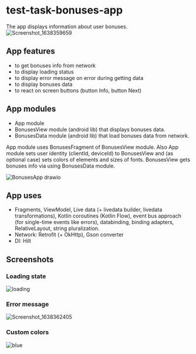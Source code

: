 # test-task-bonuses-app
The app displays information about user bonuses.
![Screenshot_1638359659](https://user-images.githubusercontent.com/326673/144230182-994dd4d9-6e13-4ae9-881a-61ff0f84ff8f.png)

## App features
* to get bonuses info from network
* to display loading status
* to display error message on error during getting data
* to display bonuses data
* to react on screen buttons (button Info, button Next)

## App modules
* App module
* BonusesView module (android lib) that displays bonuses data.
* BonusesData module (android lib) that load bonuses data from network.

App module uses BonusesFragment of BonusesView module.
Also App module sets user identity (clientId, deviceId) to BonusesView and (as optional case) sets colors of elements and sizes of fonts.
BonusesView gets bonuses info via using BonusesData module.

![BonusesApp drawio](https://user-images.githubusercontent.com/326673/144233888-44be8b56-4854-4fb3-81f8-a9b585756443.png)

## App uses
* Fragments, ViewModel, Live data (+ livedata builder, livedata transformations), Kotlin coroutines (Kotlin Flow), event bus approach (for single-time events like errors), databinding, binding adapters, RelativeLayout, string pluralization.
* Network: Retrofit (+ OkHttp), Gson converter
* DI: Hilt

## Screenshots
### Loading state
![loading](https://user-images.githubusercontent.com/326673/144236988-bfd93cb6-eb59-4474-8989-99029921a8ae.png)
### Error message
![Screenshot_1638362405](https://user-images.githubusercontent.com/326673/144236921-12fd77eb-d9cb-4d13-8263-ce42e8504a85.png)
### Custom colors
![blue](https://user-images.githubusercontent.com/326673/144236930-5345294b-66c4-46d8-8f1b-be7b18c0e255.png)
